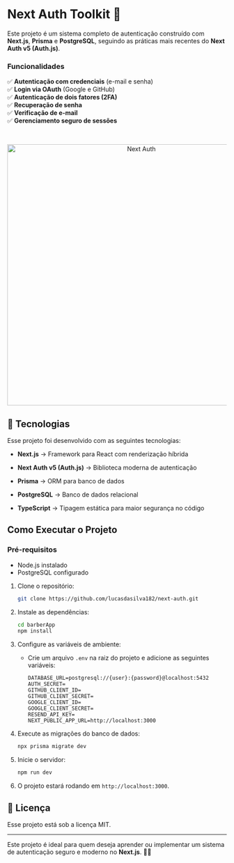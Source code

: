 

# **Next Auth Toolkit 🔐**

Este projeto é um sistema completo de autenticação construído com **Next.js**, **Prisma** e **PostgreSQL**, seguindo as práticas mais recentes do **Next Auth v5 (Auth.js)**.

### Funcionalidades

✅ **Autenticação com credenciais** (e-mail e senha)  
✅ **Login via OAuth** (Google e GitHub)  
✅ **Autenticação de dois fatores (2FA)**  
✅ **Recuperação de senha**  
✅ **Verificação de e-mail**  
✅ **Gerenciamento seguro de sessões**

<br/>
  
<p  align="center">

<img  alt="Next Auth"  src="https://equivalent-apricot-peafowl.myfilebase.com/ipfs/QmYFaCUTfiWHek3uwJFMysXmw2CgkJJTYzrHeZW5fmW2YK"  width="600px">

</p>

## 🚀 Tecnologias

Esse projeto foi desenvolvido com as seguintes tecnologias:

-   **Next.js** → Framework para React com renderização híbrida
    
-   **Next Auth v5 (Auth.js)** → Biblioteca moderna de autenticação
    
-   **Prisma** → ORM para banco de dados
    
-   **PostgreSQL** → Banco de dados relacional
    
-   **TypeScript** → Tipagem estática para maior segurança no código

  ## **Como Executar o Projeto**

### **Pré-requisitos**

- Node.js instalado
- PostgreSQL configurado

1. Clone o repositório:
   ```bash
   git clone https://github.com/lucasdasilva182/next-auth.git
   ```

2. Instale as dependências:
   ```bash
   cd barberApp
   npm install
   ```

3. Configure as variáveis de ambiente:
   - Crie um arquivo `.env` na raiz do projeto e adicione as seguintes variáveis:
     ```
     DATABASE_URL=postgresql://{user}:{password}@localhost:5432
     AUTH_SECRET=
     GITHUB_CLIENT_ID=
     GITHUB_CLIENT_SECRET=
     GOOGLE_CLIENT_ID=
     GOOGLE_CLIENT_SECRET= 
     RESEND_API_KEY=
     NEXT_PUBLIC_APP_URL=http://localhost:3000
     ```
     
4. Execute as migrações do banco de dados:
   ```bash
   npx prisma migrate dev
   ```

6. Inicie o servidor:
   ```bash
   npm run dev
   ```
7. O projeto estará rodando em `http://localhost:3000`.



## :memo: Licença

Esse projeto está sob a licença MIT.

---
Este projeto é ideal para quem deseja aprender ou implementar um sistema de autenticação seguro e moderno no **Next.js**. 🚀💡
 
